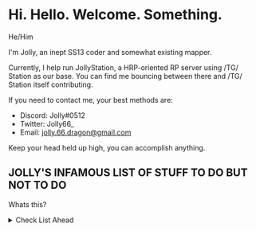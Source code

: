 # Hi. Hello. Welcome. Something.

He/Him

I'm Jolly, an inept SS13 coder and somewhat existing mapper.

Currently, I help run JollyStation, a HRP-oriented RP server using /TG/ Station as our base.
You can find me bouncing between there and /TG/ Station itself contributing.

If you need to contact me, your best methods are:
- Discord: Jolly#0512
- Twitter: Jolly66_
- Email: jolly.66.dragon@gmail.com

Keep your head held up high, you can accomplish anything.

## JOLLY'S INFAMOUS LIST OF STUFF TO DO BUT NOT TO DO
Whats this?
<details>
  <summary>Check List Ahead</summary>

### JollyStation
- [X] Start XenoBotany job expansion
- [ ] Finish XenoBotany job expansion
- [ ] Start Ordnance Job Expansion
- [ ] Finish Ordnance Job Expansion
- [ ] General clean up
- [ ] Port IPCs
- [ ] Replace Felinids to be human genemods, port Tarajans from Paradise

### Skyrat
- [X] Finish adding maints Rooms to BlueShift
- [ ] Go through their modular files and repath certain area turfs to what I set on /TG/
- [ ] Update BlueShift to use the `access_helpers` that /TG/ implament, also scrub the doors a bit

### /TG/station
- [ ] Update & Fix mapping tools
- [ ] Make mapping tools under TGUI
</details>
  

